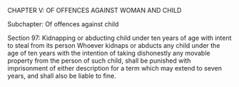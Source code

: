 CHAPTER V: OF OFFENCES AGAINST WOMAN AND CHILD

Subchapter: Of offences against child

Section 97: Kidnapping or abducting child under ten years of age with intent to steal from its person
Whoever kidnaps or abducts any child under the age of ten years with the intention of taking dishonestly any movable property from the person of such child, shall be punished with imprisonment of either description for a term which may extend to seven years, and shall also be liable to fine.


